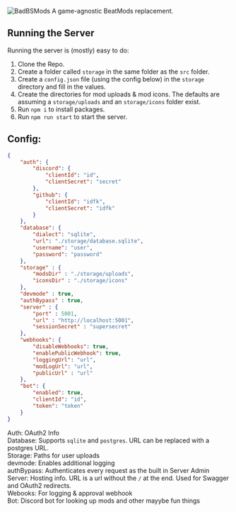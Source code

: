 ![BadBSMods](https://github.com/Saeraphinx/badbsmods/blob/main/assets/banner.png)
A game-agnostic BeatMods replacement.

## Running the Server
Running the server is (mostly) easy to do:
1. Clone the Repo.
2. Create a folder called `storage` in the same folder as the `src` folder.
3. Create a `config.json` file (using the config below) in the `storage` directory and fill in the values.
4. Create the directories for mod uploads & mod icons. The defaults are assuming a `storage/uploads` and an `storage/icons` folder exist.
5. Run `npm i` to install packages.
6. Run `npm run start` to start the server.

## Config: 
```json
{
    "auth": {
        "discord": {
            "clientId": "id",
            "clientSecret": "secret"
        },
        "github": {
            "clientId": "idfk",
            "clientSecret": "idfk"
        }
    },
    "database": {
        "dialect": "sqlite",
        "url": "./storage/database.sqlite",
        "username": "user",
        "password": "password"
    },
    "storage" : {
        "modsDir" : "./storage/uploads",
        "iconsDir" : "./storage/icons"
    },
    "devmode" : true,
    "authBypass" : true,
    "server" : {
        "port" : 5001,
        "url" : "http://localhost:5001",
        "sessionSecret" : "supersecret"
    },
    "webhooks": {
        "disableWebhooks": true,
        "enablePublicWebhook": true,
        "loggingUrl": "url",
        "modLogUrl": "url",
        "publicUrl" : "url"
    },
    "bot": {
        "enabled": true,
        "clientId": "id",
        "token": "token"
    }
}
```

Auth: OAuth2 Info  
Database: Supports `sqlite` and `postgres`. URL can be replaced with a postgres URL.  
Storage: Paths for user uploads  
devmode: Enables additional logging  
authBypass: Authenticates every request as the built in Server Admin  
Server: Hosting info. URL is a url without the `/` at the end. Used for Swagger and OAuth2 redirects.  
Webooks: For logging & approval webhook  
Bot: Discord bot for looking up mods and other mayybe fun things
